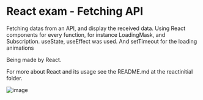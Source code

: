 # React exam - Fetching API

Fetching datas from an API, and display the received data. Using React components for every function, for instance LoadingMask, and Subscription. useState, useEffect was used. And setTimeout for the loading animations

Being made by React.

For more about React and its usage see the README.md at the reactinitial folder.

![image](https://user-images.githubusercontent.com/64640272/156887626-b3b48c19-673d-4359-87ed-28876e808f89.png)
